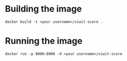 # Building the image
```docker build -t <your username>/viwit-score .```
# Running the image
``` docker run -p 8000:8000 -d <your username>/viwit-score ```